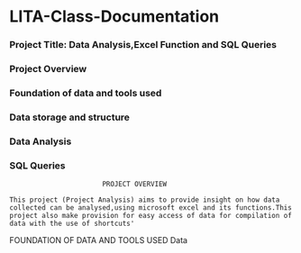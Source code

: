 # LITA-Class-Documentation
### Project Title: Data Analysis,Excel Function and SQL Queries
### Project Overview
### Foundation of data and tools used
### Data storage and structure
### Data Analysis
### SQL Queries
                           PROJECT OVERVIEW
                           
    This project (Project Analysis) aims to provide insight on how data collected can be analysed,using microsoft excel and its functions.This project also make provision for easy access of data for compilation of data with the use of shortcuts'
FOUNDATION OF DATA AND TOOLS USED 
Data
